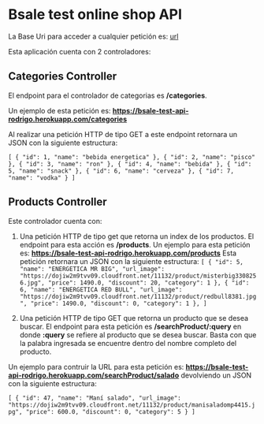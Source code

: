 # Bsale test online shop API

La Base Uri para acceder a cualquier petición es: [url](https://bsale-test-api-rodrigo.herokuapp.com)

Esta aplicación cuenta con 2 controladores:

## **Categories Controller**

El endpoint para el controlador de categorias es **/categories**.

Un ejemplo de esta petición es: **https://bsale-test-api-rodrigo.herokuapp.com/categories**

Al realizar una petición HTTP de tipo GET a este endpoint retornara un JSON con la siguiente estructura:

`[ { "id": 1, "name": "bebida energetica" }, { "id": 2, "name": "pisco" }, { "id": 3, "name": "ron" }, { "id": 4, "name": "bebida" }, { "id": 5, "name": "snack" }, { "id": 6, "name": "cerveza" }, { "id": 7, "name": "vodka" } ] `

## **Products Controller**

Este controlador cuenta con:

1. Una petición HTTP de tipo get que retorna un index de los productos. El endpoint para esta acción es **/products**.
   Un ejemplo para esta petición es: **https://bsale-test-api-rodrigo.herokuapp.com/products**
   Esta petición retornara un JSON con la siguiente estructura:
   `[ { "id": 5, "name": "ENERGETICA MR BIG", "url_image": "https://dojiw2m9tvv09.cloudfront.net/11132/product/misterbig3308256.jpg", "price": 1490.0, "discount": 20, "category": 1 }, { "id": 6, "name": "ENERGETICA RED BULL", "url_image": "https://dojiw2m9tvv09.cloudfront.net/11132/product/redbull8381.jpg", "price": 1490.0, "discount": 0, "category": 1 }, ]`

2. Una petición HTTP de tipo GET que retorna un producto que se desea buscar. El endpoint para esta petición es
   **/searchProduct/:query** en donde **:query** se refiere al producto que se desea buscar. Basta con que la palabra ingresada se encuentre dentro del nombre completo del producto.

Un ejemplo para contruir la URL para esta petición es: **https://bsale-test-api-rodrigo.herokuapp.com/searchProduct/salado** devolviendo un JSON con la siguiente estructura:

`[ { "id": 47, "name": "Maní salado", "url_image": "https://dojiw2m9tvv09.cloudfront.net/11132/product/manisaladomp4415.jpg", "price": 600.0, "discount": 0, "category": 5 } ]`

